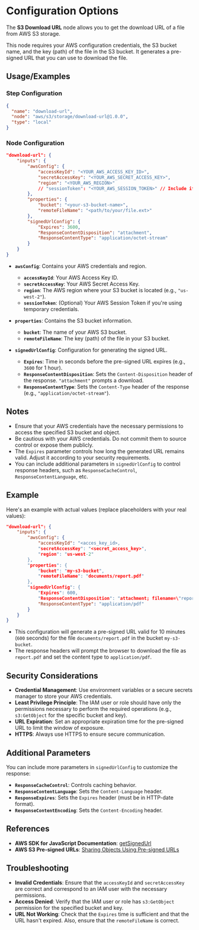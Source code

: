 # Configuration Options

The **S3 Download URL** node allows you to get the download URL of a file from AWS S3 storage.

This node requires your AWS configuration credentials, the S3 bucket name, and the key (path) of the file in the S3 bucket. It generates a pre-signed URL that you can use to download the file.

## Usage/Examples

### Step Configuration

```json
{
  "name": "download-url",
  "node": "aws/s3/storage/download-url@1.0.0",
  "type": "local"
}
```

### Node Configuration

```json
"download-url": {
    "inputs": {
        "awsConfig": {
            "accessKeyId": "<YOUR_AWS_ACCESS_KEY_ID>",
            "secretAccessKey": "<YOUR_AWS_SECRET_ACCESS_KEY>",
            "region": "<YOUR_AWS_REGION>"
            // "sessionToken": "<YOUR_AWS_SESSION_TOKEN>" // Include if using temporary credentials
        },
        "properties": {
            "bucket": "<your-s3-bucket-name>",
            "remoteFileName": "<path/to/your/file.ext>"
        },
        "signedUrlConfig": {
            "Expires": 3600,
            "ResponseContentDisposition": "attachment",
            "ResponseContentType": "application/octet-stream"
        }
    }
}
```

- **`awsConfig`**: Contains your AWS credentials and region.

  - **`accessKeyId`**: Your AWS Access Key ID.
  - **`secretAccessKey`**: Your AWS Secret Access Key.
  - **`region`**: The AWS region where your S3 bucket is located (e.g., `"us-west-2"`).
  - **`sessionToken`**: (Optional) Your AWS Session Token if you're using temporary credentials.

- **`properties`**: Contains the S3 bucket information.

  - **`bucket`**: The name of your AWS S3 bucket.
  - **`remoteFileName`**: The key (path) of the file in your S3 bucket.

- **`signedUrlConfig`**: Configuration for generating the signed URL.
  - **`Expires`**: Time in seconds before the pre-signed URL expires (e.g., `3600` for 1 hour).
  - **`ResponseContentDisposition`**: Sets the `Content-Disposition` header of the response. `"attachment"` prompts a download.
  - **`ResponseContentType`**: Sets the `Content-Type` header of the response (e.g., `"application/octet-stream"`).

## Notes

- Ensure that your AWS credentials have the necessary permissions to access the specified S3 bucket and object.
- Be cautious with your AWS credentials. Do not commit them to source control or expose them publicly.
- The `Expires` parameter controls how long the generated URL remains valid. Adjust it according to your security requirements.
- You can include additional parameters in `signedUrlConfig` to control response headers, such as `ResponseCacheControl`, `ResponseContentLanguage`, etc.

## Example

Here's an example with actual values (replace placeholders with your real values):

```json
"download-url": {
    "inputs": {
        "awsConfig": {
            "accessKeyId": "<acces_key_id>,
            "secretAccessKey": "<secret_access_key>",
            "region": "us-west-2"
        },
        "properties": {
            "bucket": "my-s3-bucket",
            "remoteFileName": "documents/report.pdf"
        },
        "signedUrlConfig": {
            "Expires": 600,
            "ResponseContentDisposition": "attachment; filename=\"report.pdf\"",
            "ResponseContentType": "application/pdf"
        }
    }
}
```

- This configuration will generate a pre-signed URL valid for 10 minutes (`600` seconds) for the file `documents/report.pdf` in the bucket `my-s3-bucket`.
- The response headers will prompt the browser to download the file as `report.pdf` and set the content type to `application/pdf`.

## Security Considerations

- **Credential Management**: Use environment variables or a secure secrets manager to store your AWS credentials.
- **Least Privilege Principle**: The IAM user or role should have only the permissions necessary to perform the required operations (e.g., `s3:GetObject` for the specific bucket and key).
- **URL Expiration**: Set an appropriate expiration time for the pre-signed URL to limit the window of exposure.
- **HTTPS**: Always use HTTPS to ensure secure communication.

## Additional Parameters

You can include more parameters in `signedUrlConfig` to customize the response:

- **`ResponseCacheControl`**: Controls caching behavior.
- **`ResponseContentLanguage`**: Sets the `Content-Language` header.
- **`ResponseExpires`**: Sets the `Expires` header (must be in HTTP-date format).
- **`ResponseContentEncoding`**: Sets the `Content-Encoding` header.

## References

- **AWS SDK for JavaScript Documentation**: [getSignedUrl](https://docs.aws.amazon.com/AWSJavaScriptSDK/latest/AWS/S3.html#getSignedUrl-property)
- **AWS S3 Pre-signed URLs**: [Sharing Objects Using Pre-signed URLs](https://docs.aws.amazon.com/AmazonS3/latest/userguide/ShareObjectPreSignedURL.html)

## Troubleshooting

- **Invalid Credentials**: Ensure that the `accessKeyId` and `secretAccessKey` are correct and correspond to an IAM user with the necessary permissions.
- **Access Denied**: Verify that the IAM user or role has `s3:GetObject` permission for the specified bucket and key.
- **URL Not Working**: Check that the `Expires` time is sufficient and that the URL hasn't expired. Also, ensure that the `remoteFileName` is correct.
